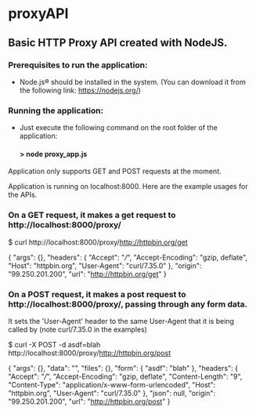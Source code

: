 # proxyAPI

## Basic HTTP Proxy API created with NodeJS.

### Prerequisites to run the application:
- Node.js® should be installed in the system. (You can download it from the following link: https://nodejs.org/)

### Running the application:
-  Just execute the following command on the root folder of the application:
   #### > node proxy_app.js

Application only supports GET and POST requests at the moment. 

Application is running on localhost:8000. Here are the example usages for the APIs.

### On a GET request, it makes a get request to http://localhost:8000/proxy/<url> 

$ curl  http://localhost:8000/proxy/http://httpbin.org/get

{
  "args": {}, 
  "headers": {
    "Accept": "*/*", 
    "Accept-Encoding": "gzip, deflate", 
    "Host": "httpbin.org", 
    "User-Agent": "curl/7.35.0"
  }, 
  "origin": "99.250.201.200", 
  "url": "http://httpbin.org/get"
}

### On a POST request, it makes a post request to http://localhost:8000/proxy/<url>, passing through any form data.
It sets the 'User-Agent' header to the same User-Agent that it is being called by (note curl/7.35.0 in the examples)
  
$ curl -X POST -d asdf=blah  http://localhost:8000/proxy/http://httpbin.org/post

{
  "args": {}, 
  "data": "", 
  "files": {}, 
  "form": {
    "asdf": "blah"
  }, 
  "headers": {
    "Accept": "*/*", 
    "Accept-Encoding": "gzip, deflate", 
    "Content-Length": "9", 
    "Content-Type": "application/x-www-form-urlencoded", 
    "Host": "httpbin.org", 
    "User-Agent": "curl/7.35.0"
  }, 
  "json": null, 
  "origin": "99.250.201.200", 
  "url": "http://httpbin.org/post"
}
